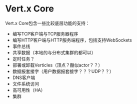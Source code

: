 Vert.x Core
==============================================
Vert.x Core包含一些比较底层功能的支持：
+ 编写TCP客户端与TCP服务器程序
+ 编写HTTP客户端与HTTP服务端程序，包括支持WebSockets
+ 事件总线
+ 共享数据（本地的与分布式集群的都可以）
+ 定时任务？
+ 部署或卸载Verticles（顶点？酷似actor？？）
+ 数据报套接字（用户数据报套接字？？？UDP？？）
+ DNS客户端
+ 文件系统访问
+ 高可用性（HA）
+ 集群
